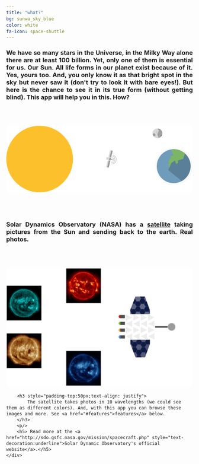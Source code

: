 ```yaml
---
title: "what?"
bg: sunwa_sky_blue
color: white
fa-icon: space-shuttle
---
```


<div>	
	<div class="center">
		<h3 style="padding-bottom:50px;text-align: justify">
			We have so many stars in the Universe, in the Milky Way alone there are at least 100 billion. Yet, only one of them is essential for us. Our Sun. All life forms in our planet exist because of it. Yes, yours too. And, you only know it as that bright spot in the sky but never saw it (don't try to look it with bare eyes!). But here is the chance to see it in its true form (without getting blind). This app will help you in this. How?
		</h3>
		<img src="img/sun_satellite_earth.png">
		<h3 style="padding-top:50px;text-align: justify">
			Solar Dynamics Observatory (NASA) has a <a href="http://sdo.gsfc.nasa.gov/mission/spacecraft.php">satellite</a> taking pictures from the Sun and sending back to the earth. Real photos. 
		</h3>
		<div style="padding-top:50px" class="center">
			<img src="img/satellite_and_images_b.png">
		</div >

		<h3 style="padding-top:50px;text-align: justify">
			The satellite takes photos in 10 wavelengths (we could see them as different colors). And, with this app you can browse these images and more. See <a href="#features">features</a> below.
		</h3>
		<p/>
		<h5> Read more at the <a href="http://sdo.gsfc.nasa.gov/mission/spacecraft.php" style="text-decoration:underline">Solar Dynamic Observatory's official website</a>.</h5>
	</div>
</div>